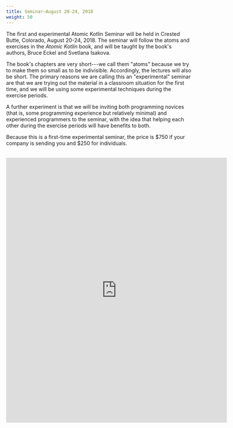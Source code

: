 ```yaml
---
title: Seminar—August 20-24, 2018
weight: 50
---
```


The first and experimental Atomic Kotlin Seminar will be held in Crested Butte,
Colorado, August 20-24, 2018. The seminar will follow the atoms and exercises
in the *Atomic Kotlin* book, and will be taught by the book's authors, Bruce
Eckel and Svetlana Isakova.

The book's chapters are very short---we call them "atoms" because we try to
make them so small as to be indivisible. Accordingly, the lectures will also be
short. The primary reasons we are calling this an "experimental" seminar are
that we are trying out the material in a classroom situation for the first
time, and we will be using some experimental techniques during the exercise
periods.

A further experiment is that we will be inviting both programming novices (that
is, some programming experience but relatively minimal) and experienced
programmers to the seminar, with the idea that helping each other during the
exercise periods will have benefits to both.

Because this is a first-time experimental seminar, the price is $750 if your
company is sending you and $250 for individuals.
<br><br>
<iframe src="https://docs.google.com/forms/d/e/1FAIpQLSfadsecCeAkcuQI6iTPEqjsmBucV8kQNhXsU2af0-vh2K-zpg/viewform?embedded=true" width="600" height="720" frameborder="0" marginheight="0" marginwidth="0">Loading...</iframe>

